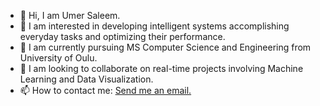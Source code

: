 - 👋 Hi, I am Umer Saleem.
- 👀 I am interested in developing intelligent systems accomplishing everyday tasks and optimizing their performance. 
- 🌱 I am currently pursuing MS Computer Science and Engineering from University of Oulu.
- 💞️ I am looking to collaborate on real-time projects involving Machine Learning and Data Visualization.
- 📫 How to contact me: <a href = "mailto: umersaleem64200@hotmail.com">Send me an email.</a>

<!---
umer-saleem/umer-saleem is a ✨ special ✨ repository because its `README.md` (this file) appears on your GitHub profile.
You can click the Preview link to take a look at your changes.
--->

